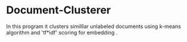 # Document-Clusterer
In this program it clusters similllar unlabeled documents using k-means algorithm and 'tf*idf' scoring for embedding  .
